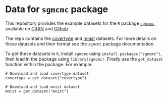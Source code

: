 # Data for `sgmcmc` package

This repository provides the example datasets for the `R` package [`sgmcmc`](https://stor-i.github.io/sgmcmc/), available on [CRAN](https://cran.r-project.org/web/packages/sgmcmc) and [Github](https://github.com/STOR-i/sgmcmc).

The repo contains the [covertype](https://www.csie.ntu.edu.tw/~cjlin/libsvmtools/datasets/binary.html) and [mnist](http://yann.lecun.com/exdb/mnist/) datasets. For more details on these datasets and their format see the `sgmcmc` package documentation. 

To get these datasets in `R`, install `sgmcmc` using `install.packages("sgmcmc")`, then load in the package using `library(sgmcmc)`. Finally use the `get_dataset` function within the package. For example:
```
# Download and load covertype dataset
covertype = get_dataset("covertype")

# Download and load mnist dataset
mnist = get_dataset("mnist")
```
